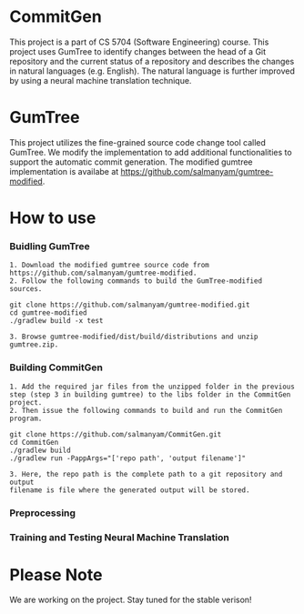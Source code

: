 CommitGen
=============
This project is a part of CS 5704 (Software Engineering) course. This project uses GumTree to identify changes between the head of a Git repository and the current status of a repository and describes the changes in natural languages (e.g. English). The natural language is further improved by using a neural machine translation technique.

GumTree
=======
This project utilizes the fine-grained source code change tool called GumTree. We modify the implementation to add additional functionalities to support the automatic commit generation. The modified gumtree implementation is availabe at https://github.com/salmanyam/gumtree-modified.

How to use
============
### Buidling GumTree
    1. Download the modified gumtree source code from https://github.com/salmanyam/gumtree-modified.
    2. Follow the following commands to build the GumTree-modified sources.
```
git clone https://github.com/salmanyam/gumtree-modified.git
cd gumtree-modified
./gradlew build -x test
```
    3. Browse gumtree-modified/dist/build/distributions and unzip gumtree.zip.

### Building CommitGen
    1. Add the required jar files from the unzipped folder in the previous 
    step (step 3 in building gumtree) to the libs folder in the CommitGen project.
    2. Then issue the following commands to build and run the CommitGen program.
```
git clone https://github.com/salmanyam/CommitGen.git
cd CommitGen
./gradlew build
./gradlew run -PappArgs="['repo path', 'output filename']"
```
    3. Here, the repo path is the complete path to a git repository and output 
    filename is file where the generated output will be stored.

### Preprocessing
### Training and Testing Neural Machine Translation

Please Note
===========
We are working on the project. Stay tuned for the stable verison!

